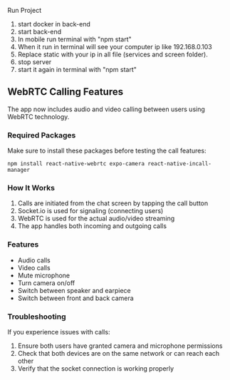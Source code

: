 Run Project
1. start docker in back-end
2. start back-end
3. In mobile
    run terminal with "npm start"
4. When it run in terminal will see your computer ip like 192.168.0.103
5. Replace static with your ip in all file (services and screen folder).
6. stop server
7. start it again in terminal with "npm start"

## WebRTC Calling Features

The app now includes audio and video calling between users using WebRTC technology. 

### Required Packages

Make sure to install these packages before testing the call features:
```
npm install react-native-webrtc expo-camera react-native-incall-manager
```

### How It Works

1. Calls are initiated from the chat screen by tapping the call button
2. Socket.io is used for signaling (connecting users)
3. WebRTC is used for the actual audio/video streaming
4. The app handles both incoming and outgoing calls

### Features
- Audio calls
- Video calls
- Mute microphone
- Turn camera on/off
- Switch between speaker and earpiece
- Switch between front and back camera

### Troubleshooting

If you experience issues with calls:
1. Ensure both users have granted camera and microphone permissions
2. Check that both devices are on the same network or can reach each other
3. Verify that the socket connection is working properly
